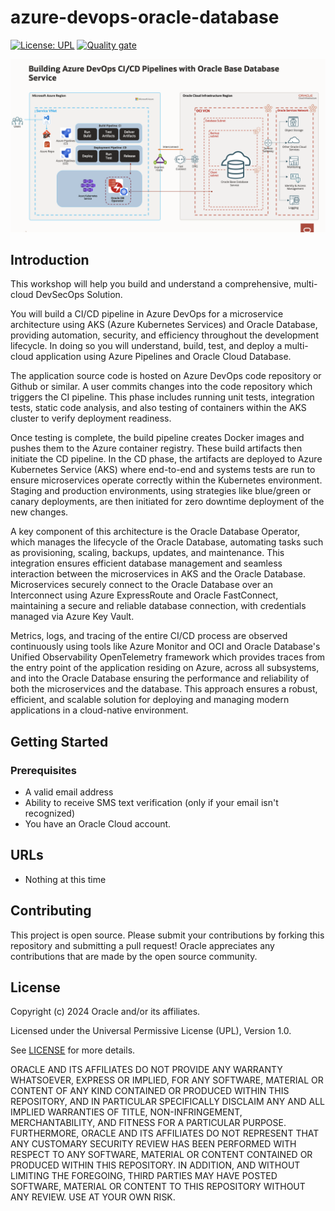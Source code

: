 # azure-devops-oracle-database

[![License: UPL](https://img.shields.io/badge/license-UPL-green)](https://img.shields.io/badge/license-UPL-green) [![Quality gate](https://sonarcloud.io/api/project_badges/quality_gate?project=oracle-devrel_azure-devops-oracle-database)](https://sonarcloud.io/dashboard?id=oracle-devrel_azure-devops-oracle-database)

![Architecture](/img/image.png)

## Introduction

This workshop will help you build and understand a comprehensive, multi-cloud DevSecOps Solution.

You will build a CI/CD pipeline in Azure DevOps for a microservice architecture using AKS (Azure Kubernetes Services) and Oracle Database, providing automation, security, and efficiency throughout the development lifecycle. In doing so you will understand, build, test, and deploy a multi-cloud application using Azure Pipelines and Oracle Cloud Database.

The application source code is hosted on Azure DevOps code repository or Github or similar. A user commits changes into the code repository which triggers the CI pipeline. This phase includes running unit tests, integration tests, static code analysis, and also testing of containers within the AKS cluster to verify deployment readiness.

Once testing is complete, the build pipeline creates Docker images and pushes them to the Azure container registry. These build artifacts then initiate the CD pipeline. In the CD phase, the artifacts are deployed to Azure Kubernetes Service (AKS) where end-to-end and systems tests are run to ensure microservices operate correctly within the Kubernetes environment. Staging and production environments, using strategies like blue/green or canary deployments, are then initiated for zero downtime deployment of the new changes.

A key component of this architecture is the Oracle Database Operator, which manages the lifecycle of the Oracle Database, automating tasks such as provisioning, scaling, backups, updates, and maintenance. This integration ensures efficient database management and seamless interaction between the microservices in AKS and the Oracle Database. Microservices securely connect to the Oracle Database over an Interconnect using Azure ExpressRoute and Oracle FastConnect, maintaining a secure and reliable database connection, with credentials managed via Azure Key Vault.

Metrics, logs, and tracing of the entire CI/CD process are observed continuously using tools like Azure Monitor and OCI and Oracle Database's Unified Observability OpenTelemetry framework which provides traces from the entry point of the application residing on Azure, across all subsystems, and into the Oracle Database ensuring the performance and reliability of both the microservices and the database. This approach ensures a robust, efficient, and scalable solution for deploying and managing modern applications in a cloud-native environment.

## Getting Started

### Prerequisites  

- A valid email address
- Ability to receive SMS text verification (only if your email isn't recognized)
- You have an Oracle Cloud account.

## URLs
* Nothing at this time

## Contributing
This project is open source.  Please submit your contributions by forking this repository and submitting a pull request!  Oracle appreciates any contributions that are made by the open source community.

## License
Copyright (c) 2024 Oracle and/or its affiliates.

Licensed under the Universal Permissive License (UPL), Version 1.0.

See [LICENSE](LICENSE) for more details.

ORACLE AND ITS AFFILIATES DO NOT PROVIDE ANY WARRANTY WHATSOEVER, EXPRESS OR IMPLIED, FOR ANY SOFTWARE, MATERIAL OR CONTENT OF ANY KIND CONTAINED OR PRODUCED WITHIN THIS REPOSITORY, AND IN PARTICULAR SPECIFICALLY DISCLAIM ANY AND ALL IMPLIED WARRANTIES OF TITLE, NON-INFRINGEMENT, MERCHANTABILITY, AND FITNESS FOR A PARTICULAR PURPOSE.  FURTHERMORE, ORACLE AND ITS AFFILIATES DO NOT REPRESENT THAT ANY CUSTOMARY SECURITY REVIEW HAS BEEN PERFORMED WITH RESPECT TO ANY SOFTWARE, MATERIAL OR CONTENT CONTAINED OR PRODUCED WITHIN THIS REPOSITORY. IN ADDITION, AND WITHOUT LIMITING THE FOREGOING, THIRD PARTIES MAY HAVE POSTED SOFTWARE, MATERIAL OR CONTENT TO THIS REPOSITORY WITHOUT ANY REVIEW. USE AT YOUR OWN RISK. 